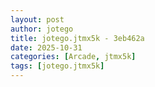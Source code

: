 ```yaml
---
layout: post
author: jotego
title: jotego.jtmx5k - 3eb462a
date: 2025-10-31
categories: [Arcade, jtmx5k]
tags: [jotego.jtmx5k]
---
```


